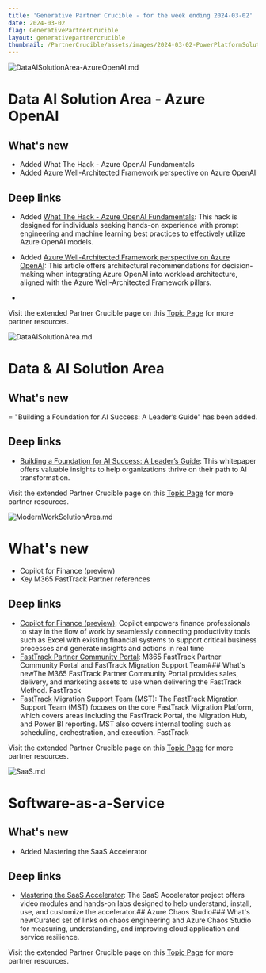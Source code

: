 ```yaml
---
title: 'Generative Partner Crucible - for the week ending 2024-03-02'
date: 2024-03-02
flag: GenerativePartnerCrucible
layout: generativepartnercrucible
thumbnail: /PartnerCrucible/assets/images/2024-03-02-PowerPlatformSolutionArea.md-image.png
---
```


![ DataAISolutionArea-AzureOpenAI.md ]( /PartnerCrucible/assets/images/2024-03-02-DataAISolutionArea-AzureOpenAI.md-image.png )

# Data AI Solution Area - Azure OpenAI

## What's new

- Added What The Hack - Azure OpenAI Fundamentals
- Added Azure Well-Architected Framework perspective on Azure OpenAI

## Deep links

- Added [What The Hack - Azure OpenAI Fundamentals](https://github.com/devanshithakar12/AOAI-Fundamentals-WTH): This hack is designed for individuals seeking hands-on experience with prompt engineering and machine learning best practices to effectively utilize Azure OpenAI models.
- Added [Azure Well-Architected Framework perspective on Azure OpenAI](https://learn.microsoft.com/en-us/azure/well-architected/service-guides/azure-openai): This article offers architectural recommendations for decision-making when integrating Azure OpenAI into workload architecture, aligned with the Azure Well-Architected Framework pillars.
  
- 
Visit the extended Partner Crucible page on this [Topic Page](https://lagimik.github.io/PartnerCrucible/DataAISolutionArea-AzureOpenAI) for more partner resources.

![ DataAISolutionArea.md ]( /PartnerCrucible/assets/images/2024-03-02-DataAISolutionArea.md-image.png )

# Data & AI Solution Area

## What's new

= "Building a Foundation for AI Success: A Leader’s Guide" has been added. 

## Deep links

- [Building a Foundation for AI Success: A Leader’s Guide](https://info.microsoft.com/ww-landing-building-a-foundation-for-ai-success.html): This whitepaper offers valuable insights to help organizations thrive on their path to AI transformation.

Visit the extended Partner Crucible page on this [Topic Page](https://lagimik.github.io/PartnerCrucible/DataAISolutionArea) for more partner resources.

![ ModernWorkSolutionArea.md ]( /PartnerCrucible/assets/images/2024-03-02-ModernWorkSolutionArea.md-image.png )

# What's new

- Copilot for Finance (preview)
- Key M365 FastTrack Partner references

## Deep links

- [Copilot for Finance (preview)](https://learn.microsoft.com/en-us/copilot/finance/welcome):  Copilot empowers finance professionals to stay in the flow of work by seamlessly connecting productivity tools such as Excel with existing financial systems to support critical business processes and generate insights and actions in real time
- [FastTrack Partner Community Portal](https://m365-specialty-partner.powerappsportals.com/knowledgebase/article/KB-01160/en-us): M365 FastTrack Partner Community Portal and FastTrack Migration Support Team### What's newThe M365 FastTrack Partner Community Portal provides sales, delivery, and marketing assets to use when delivering the FastTrack Method. FastTrack
- [FastTrack Migration Support Team (MST)](https://fasttrack.microsoft.com/v2/en-us/help): The FastTrack Migration Support Team (MST) focuses on the core FastTrack Migration Platform, which covers areas including the FastTrack Portal, the Migration Hub, and Power BI reporting. MST also covers internal tooling such as scheduling, orchestration, and execution. FastTrack

Visit the extended Partner Crucible page on this [Topic Page](https://lagimik.github.io/PartnerCrucible/ModernWorkSolutionArea) for more partner resources.

![ SaaS.md ]( /PartnerCrucible/assets/images/2024-03-02-SaaS.md-image.png )

# Software-as-a-Service

## What's new

- Added Mastering the SaaS Accelerator
  
## Deep links

- [Mastering the SaaS Accelerator](https://microsoft.github.io/Mastering-the-Marketplace/saas-accelerator/): The SaaS Accelerator project offers video modules and hands-on labs designed to help understand, install, use, and customize the accelerator.## Azure Chaos Studio### What's newCurated set of links on chaos engineering and Azure Chaos Studio for measuring, understanding, and improving cloud application and service resilience.

Visit the extended Partner Crucible page on this [Topic Page](https://lagimik.github.io/PartnerCrucible/SaaS) for more partner resources.

